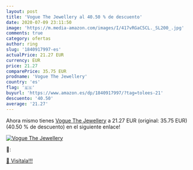 ```yaml
---
layout: post
title: 'Vogue The Jewellery al 40.50 % de descuento'
date: 2020-07-09 23:11:50
image: 'https://m.media-amazon.com/images/I/417vRGaC5CL._SL200_.jpg'
comments: true
category: ofertas
author: ring
slug: '1840917997-es'
actualPrice: 21.27 EUR
currency: EUR
price: 21.27
comparePrice: 35.75 EUR
prodname: 'Vogue The Jewellery'
country: 'es'
flag: '🇪🇸'
buyurl: 'https://www.amazon.es/dp/1840917997/?tag=tolees-21'
descuento: '40.50'
average: '21.27'
---
```


Ahora mismo tienes [Vogue The Jewellery](https://www.amazon.es/dp/1840917997/?tag=tolees-21) a 21.27 EUR (original: 35.75 EUR) (40.50 %  de descuento) en el siguiente enlace!

[![Vogue The Jewellery](https://m.media-amazon.com/images/I/417vRGaC5CL._SL200_.jpg)](https://www.amazon.es/dp/1840917997/?tag=tolees-21)

🔎:


[🛒 Visítala!!!](https://www.amazon.es/dp/1840917997/?tag=tolees-21)
